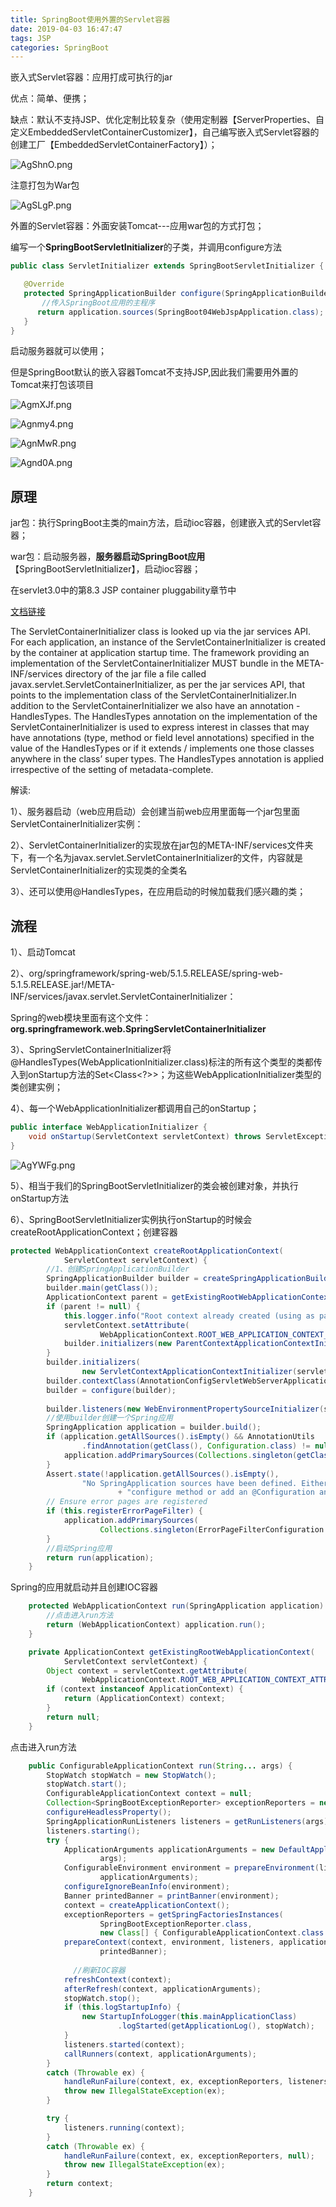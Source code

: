 ```yaml
---
title: SpringBoot使用外置的Servlet容器
date: 2019-04-03 16:47:47
tags: JSP
categories: SpringBoot
---
```


嵌入式Servlet容器：应用打成可执行的jar

优点：简单、便携；

缺点：默认不支持JSP、优化定制比较复杂（使用定制器【ServerProperties、自定义EmbeddedServletContainerCustomizer】，自己编写嵌入式Servlet容器的创建工厂【EmbeddedServletContainerFactory】）；

![AgShnO.png](https://s2.ax1x.com/2019/04/03/AgShnO.png)

注意打包为War包

![AgSLgP.png](https://s2.ax1x.com/2019/04/03/AgSLgP.png)

外置的Servlet容器：外面安装Tomcat---应用war包的方式打包；

编写一个**SpringBootServletInitializer**的子类，并调用configure方法

```java
public class ServletInitializer extends SpringBootServletInitializer {

   @Override
   protected SpringApplicationBuilder configure(SpringApplicationBuilder application) {
       //传入SpringBoot应用的主程序
      return application.sources(SpringBoot04WebJspApplication.class);
   }
}
```

启动服务器就可以使用；

但是SpringBoot默认的嵌入容器Tomcat不支持JSP,因此我们需要用外置的Tomcat来打包该项目

![AgmXJf.png](https://s2.ax1x.com/2019/04/03/AgmXJf.png)

![Agnmy4.png](https://s2.ax1x.com/2019/04/03/Agnmy4.png)

![AgnMwR.png](https://s2.ax1x.com/2019/04/03/AgnMwR.png)

![Agnd0A.png](https://s2.ax1x.com/2019/04/03/Agnd0A.png)

## 原理

jar包：执行SpringBoot主类的main方法，启动ioc容器，创建嵌入式的Servlet容器；

war包：启动服务器，**服务器启动SpringBoot应用**【SpringBootServletInitializer】，启动ioc容器；

在servlet3.0中的第8.3 JSP container pluggability章节中

[文档链接](http://note.youdao.com/noteshare?id=9546758239c94cdc156b93f96b8aaf05&sub=1CC193D2303942AD8BDEAEC0A141DABA)

The ServletContainerInitializer class is looked up via the jar services API. For each application, an instance of the ServletContainerInitializer is created by the container at application startup time. The framework providing an 
implementation of the ServletContainerInitializer MUST bundle in the META-INF/services directory of the jar file a file called javax.servlet.ServletContainerInitializer, as per the jar services API, that points to the implementation class of the ServletContainerInitializer.In addition to the ServletContainerInitializer we also have an annotation -HandlesTypes. The HandlesTypes annotation on the implementation of the ServletContainerInitializer is used to express interest in classes that may have annotations (type, method or field level annotations) specified in the value of  the HandlesTypes or if it extends / implements one those classes anywhere in the class’ super types. The HandlesTypes annotation is applied irrespective of the setting of metadata-complete.

解读:

​	1）、服务器启动（web应用启动）会创建当前web应用里面每一个jar包里面ServletContainerInitializer实例：

​	2）、ServletContainerInitializer的实现放在jar包的META-INF/services文件夹下，有一个名为javax.servlet.ServletContainerInitializer的文件，内容就是ServletContainerInitializer的实现类的全类名

​	3）、还可以使用@HandlesTypes，在应用启动的时候加载我们感兴趣的类；

## 流程

1）、启动Tomcat

2）、org/springframework/spring-web/5.1.5.RELEASE/spring-web-5.1.5.RELEASE.jar!/META-INF/services/javax.servlet.ServletContainerInitializer：

Spring的web模块里面有这个文件：**org.springframework.web.SpringServletContainerInitializer**

3）、SpringServletContainerInitializer将@HandlesTypes(WebApplicationInitializer.class)标注的所有这个类型的类都传入到onStartup方法的Set<Class<?>>；为这些WebApplicationInitializer类型的类创建实例；

4）、每一个WebApplicationInitializer都调用自己的onStartup；

```java
public interface WebApplicationInitializer {
	void onStartup(ServletContext servletContext) throws ServletException;
}

```

![AgYWFg.png](https://s2.ax1x.com/2019/04/03/AgYWFg.png)

5）、相当于我们的SpringBootServletInitializer的类会被创建对象，并执行onStartup方法

6）、SpringBootServletInitializer实例执行onStartup的时候会createRootApplicationContext；创建容器

```java
protected WebApplicationContext createRootApplicationContext(
			ServletContext servletContext) {
        //1、创建SpringApplicationBuilder
		SpringApplicationBuilder builder = createSpringApplicationBuilder();
		builder.main(getClass());
		ApplicationContext parent = getExistingRootWebApplicationContext(servletContext);
		if (parent != null) {
			this.logger.info("Root context already created (using as parent).");
			servletContext.setAttribute(
					WebApplicationContext.ROOT_WEB_APPLICATION_CONTEXT_ATTRIBUTE, null);
			builder.initializers(new ParentContextApplicationContextInitializer(parent));
		}
		builder.initializers(
				new ServletContextApplicationContextInitializer(servletContext));
		builder.contextClass(AnnotationConfigServletWebServerApplicationContext.class);		    	    //调用configure方法，子类重写了这个方法，将SpringBoot的主程序类传入了进来
		builder = configure(builder);
    
		builder.listeners(new WebEnvironmentPropertySourceInitializer(servletContext));
        //使用builder创建一个Spring应用
		SpringApplication application = builder.build();
		if (application.getAllSources().isEmpty() && AnnotationUtils
				.findAnnotation(getClass(), Configuration.class) != null) {
			application.addPrimarySources(Collections.singleton(getClass()));
		}
		Assert.state(!application.getAllSources().isEmpty(),
				"No SpringApplication sources have been defined. Either override the "
						+ "configure method or add an @Configuration annotation");
		// Ensure error pages are registered
		if (this.registerErrorPageFilter) {
			application.addPrimarySources(
					Collections.singleton(ErrorPageFilterConfiguration.class));
		}
        //启动Spring应用
		return run(application);
	}
```

Spring的应用就启动并且创建IOC容器

```java
	protected WebApplicationContext run(SpringApplication application) {
        //点击进入run方法
		return (WebApplicationContext) application.run();
	}

	private ApplicationContext getExistingRootWebApplicationContext(
			ServletContext servletContext) {
		Object context = servletContext.getAttribute(
				WebApplicationContext.ROOT_WEB_APPLICATION_CONTEXT_ATTRIBUTE);
		if (context instanceof ApplicationContext) {
			return (ApplicationContext) context;
		}
		return null;
	}
```

点击进入run方法

```java
	public ConfigurableApplicationContext run(String... args) {
		StopWatch stopWatch = new StopWatch();
		stopWatch.start();
		ConfigurableApplicationContext context = null;
		Collection<SpringBootExceptionReporter> exceptionReporters = new ArrayList<>();
		configureHeadlessProperty();
		SpringApplicationRunListeners listeners = getRunListeners(args);
		listeners.starting();
		try {
			ApplicationArguments applicationArguments = new DefaultApplicationArguments(
					args);
			ConfigurableEnvironment environment = prepareEnvironment(listeners,
					applicationArguments);
			configureIgnoreBeanInfo(environment);
			Banner printedBanner = printBanner(environment);
			context = createApplicationContext();
			exceptionReporters = getSpringFactoriesInstances(
					SpringBootExceptionReporter.class,
					new Class[] { ConfigurableApplicationContext.class }, context);
			prepareContext(context, environment, listeners, applicationArguments,
					printedBanner);
            
              //刷新IOC容器
			refreshContext(context);
			afterRefresh(context, applicationArguments);
			stopWatch.stop();
			if (this.logStartupInfo) {
				new StartupInfoLogger(this.mainApplicationClass)
						.logStarted(getApplicationLog(), stopWatch);
			}
			listeners.started(context);
			callRunners(context, applicationArguments);
		}
		catch (Throwable ex) {
			handleRunFailure(context, ex, exceptionReporters, listeners);
			throw new IllegalStateException(ex);
		}

		try {
			listeners.running(context);
		}
		catch (Throwable ex) {
			handleRunFailure(context, ex, exceptionReporters, null);
			throw new IllegalStateException(ex);
		}
		return context;
	}

```







